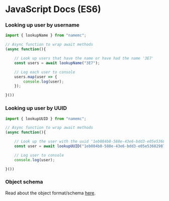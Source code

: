 # JavaScript Docs (ES6)

### Looking up user by username

```javascript
import { lookupName } from "namemc";

// Async function to wrap await methods
(async function(){

	// Look up users that have the name or have had the name '3E7'
	const users = await lookupName("3E7");

	// Log each user to console
	users.map(user => {
		console.log(user);
	});

}())

```

### Looking up user by UUID

```javascript
import { lookupUUID } from "namemc";

// Async function to wrap await methods
(async function(){

	// Look up the user with the uuid '1eb084b8-588e-43e6-bdd3-e05e53682987' which is 'TehPicix'
	const user = await lookupUUID("1eb084b8-588e-43e6-bdd3-e05e53682987");

	// Log user to console
	console.log(user);

}())

```

### Object schema
Read about the object format/schema [here](https://github.com/JoshMerlino/namemc/blob/master/docs/user.md).
